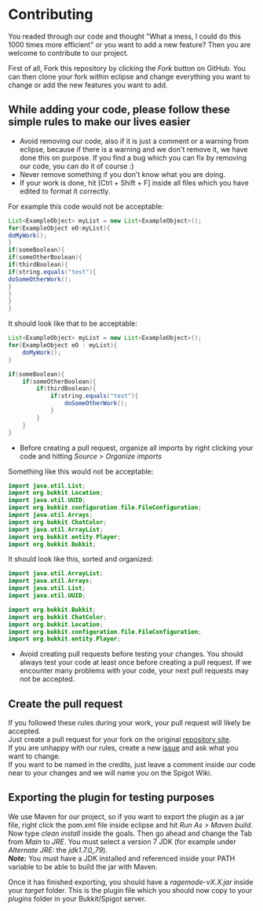 # Contributing
You readed through our code and thought "What a mess, I could do this 1000 times more efficient" or you want to add a new feature?
Then you are welcome to contribute to our project.

First of all, Fork this repository by clicking the *Fork* button on GitHub. You can then clone your fork within eclipse and 
change everything you want to change or add the new features you want to add.

## While adding your code, please follow these simple rules to make our lives easier
* Avoid removing our code, also if it is just a comment or a warning from eclipse, because if there is a warning and we don't remove it, we have done this on purpose. If you find a bug which you can fix by removing our code, you can do it of course :)
* Never remove something if you don't know what you are doing.
* If your work is done, hit [Ctrl + Shift + F] inside all files which you have edited to format it correctly.

For example this code would not be acceptable:

```java
List<ExampleObject> myList = new List<ExampleObject>();
for(ExampleObject eO:myList){
doMyWork();
}
if(someBoolean){
if(someOtherBoolean){
if(thirdBoolean){
if(string.equals("test"){
doSomeOtherWork();
}
}
}
}
```

It should look like that to be acceptable:

```java
List<ExampleObject> myList = new List<ExampleObject>();
for(ExampleObject eO : myList){
    doMyWork();
}

if(someBoolean){
    if(someOtherBoolean){
        if(thirdBoolean){
            if(string.equals("test"){
                doSomeOtherWork();
            }
        }
    }
}
```

* Before creating a pull request, organize all imports by right clicking your code and hitting *Source > Organize imports*

Something like this would not be acceptable:

```java
import java.util.List;
import org.bukkit.Location;
import java.util.UUID;
import org.bukkit.configuration.file.FileConfiguration;
import java.util.Arrays;
import org.bukkit.ChatColor;
import java.util.ArrayList;
import org.bukkit.entity.Player;
import org.bukkit.Bukkit;
```

It should look like this, sorted and organized:

```java
import java.util.ArrayList;
import java.util.Arrays;
import java.util.List;
import java.util.UUID;

import org.bukkit.Bukkit;
import org.bukkit.ChatColor;
import org.bukkit.Location;
import org.bukkit.configuration.file.FileConfiguration;
import org.bukkit.entity.Player;
```

* Avoid creating pull requests before testing your changes. You should always test your code at least once before creating a pull request.
If we encounter many problems with your code, your next pull requests may not be accepted.

## Create the pull request

If you followed these rules during your work, your pull request will likely be accepted.  
Just create a pull request for your fork on the original [repository site](https://github.com/KWStudios/RageMode).  
If you are unhappy with our rules, create a new [issue](https://github.com/KWStudios/RageMode/issues) and ask what you want to change.  
If you want to be named in the credits, just leave a comment inside our code near to your changes and we will name you on the Spigot Wiki.

## Exporting the plugin for testing purposes

We use Maven for our project, so if you want to export the plugin as a jar file, right click the pom.xml file inside eclipse and hit *Run As > Maven build*. Now type *clean install* inside the goals. Then go ahead and change the Tab from *Main* to *JRE*. You must select a version 7 JDK (for example under *Alternate JRE:* the *jdk1.7.0_79*).  
***Note:*** You must have a JDK installed and referenced inside your PATH variable to be able to build the jar with Maven.

Once it has finished exporting, you should have a *ragemode-vX.X.jar* inside your *target* folder. This is the plugin file which you should now copy to your *plugins* folder in your Bukkit/Spigot server.
